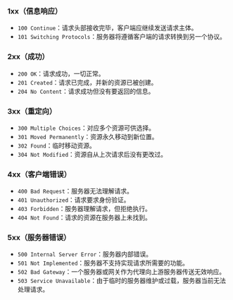 ### 1xx（信息响应）

- `100 Continue`：请求头部接收完毕，客户端应继续发送请求主体。
- `101 Switching Protocols`：服务器将遵循客户端的请求转换到另一个协议。

### 2xx（成功）

- `200 OK`：请求成功，一切正常。
- `201 Created`：请求已完成，并新的资源已被创建。
- `204 No Content`：请求成功但没有要返回的信息。

### 3xx（重定向）

- `300 Multiple Choices`：对应多个资源可供选择。
- `301 Moved Permanently`：资源永久移动到新位置。
- `302 Found`：临时移动资源。
- `304 Not Modified`：资源自从上次请求后没有更改过。

### 4xx（客户端错误）

- `400 Bad Request`：服务器无法理解请求。
- `401 Unauthorized`：请求要求身份验证。
- `403 Forbidden`：服务器理解请求，但拒绝执行。
- `404 Not Found`：请求的资源在服务器上未找到。

### 5xx（服务器错误）

- `500 Internal Server Error`：服务器内部错误。
- `501 Not Implemented`：服务器不支持实现请求所需要的功能。
- `502 Bad Gateway`：一个服务器或网关作为代理向上游服务器传送无效响应。
- `503 Service Unavailable`：由于临时的服务器维护或过载，服务器当前无法处理请求。
